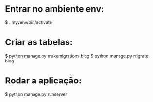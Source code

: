 # Entrar no ambiente env:
$ . myvenv/bin/activate
# Criar as tabelas:
$ python manage.py makemigrations blog
$ python manage.py migrate blog
# Rodar a aplicação:
$ python manage.py runserver